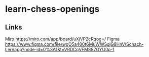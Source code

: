 # learn-chess-openings

## Links
Miro https://miro.com/app/board/uXjVP2cRqog=/
Figma https://www.figma.com/file/wgO5a400t6MuWWSgjG8HnV/Schach-Lernapp?node-id=0%3A1&t=VRDCqVFM887GYU0p-1
